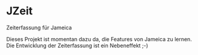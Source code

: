 # JZeit
Zeiterfassung für Jameica

Dieses Projekt ist momentan dazu da, die Features von Jameica zu
lernen. Die Entwicklung der Zeiterfassung ist ein Nebeneffekt ;-)
